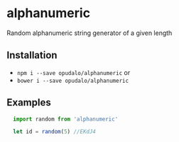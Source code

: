 # alphanumeric

Random alphanumeric string generator of a given length

## Installation

- `npm i --save opudalo/alphanumeric`
or 
- `bower i --save opudalo/alphanumeric`

## Examples

```js
  import random from 'alphanumeric'

  let id = random(5) //EKdJ4
```
